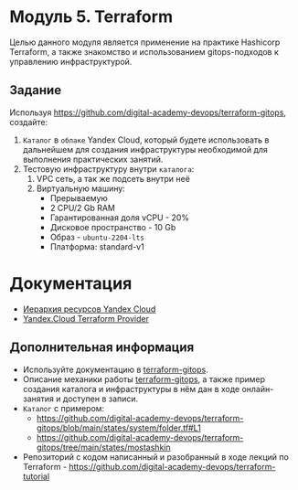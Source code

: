# Модуль 5. Terraform

Целью данного модуля является применение на практике Hashicorp Terraform, а также знакомство и использованием gitops-подходов к управлению инфраструктурой.


## Задание
Используя https://github.com/digital-academy-devops/terraform-gitops, создайте:
 1. `Каталог` в `облаке` Yandex Cloud, который будете использовать в дальнейшем для создания инфраструктуры необходимой для выполнения практических занятий.
 1. Тестовую инфраструктуру внутри `каталога`:
    1. VPC сеть, а так же подсеть внутри неё 
    1. Виртуальную машину:
       - Прерываемую
       - 2 CPU/2 Gb RAM
       - Гарантированная доля vCPU - 20%
       - Дисковое пространство - 10 Gb
       - Образ - `ubuntu-2204-lts`
       - Платформа: standard-v1

# Документация
- [Иерархия ресурсов Yandex Cloud](https://cloud.yandex.ru/docs/resource-manager/concepts/resources-hierarchy)
- [Yandex.Cloud Terraform Provider](https://registry.tfpla.net/providers/yandex-cloud/yandex/latest/docs)

## Дополнительная информация

- Используйте документацию в [terraform-gitops](https://github.com/digital-academy-devops/terraform-gitops).
- Описание механики работы [terraform-gitops](https://github.com/digital-academy-devops/terraform-gitops), а также пример создания каталога и инфраструктуры в нём дан в ходе онлайн-занятия и доступен в записи.
- `Каталог` с примером:
  - https://github.com/digital-academy-devops/terraform-gitops/blob/main/states/system/folder.tf#L1
  - https://github.com/digital-academy-devops/terraform-gitops/tree/main/states/mostashkin
- Репозиторий с кодом написанный и разобранный в ходе лекций по Terraform - https://github.com/digital-academy-devops/terraform-tutorial
